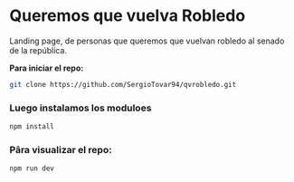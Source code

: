 # Queremos que vuelva Robledo


Landing page, de personas que queremos que vuelvan robledo al senado de la república.


**Para iniciar el repo:** 
```bash
git clone https://github.com/SergioTovar94/qvrobledo.git
```

### Luego instalamos los moduloes

```bash
npm install
```

### Pâra visualizar el repo:

```bash
npm run dev
```